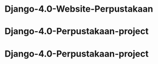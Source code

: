 # Django-4.0-Website-Perpustakaan
# Django-4.0-Perpustakaan-project
# Django-4.0-Perpustakaan-project
